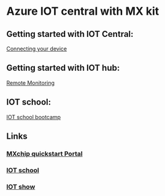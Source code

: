 # Azure IOT central with MX kit


## Getting started with IOT Central:

[Connecting your device](https://docs.microsoft.com/azure/iot-central/core/howto-connect-devkit?WT.mc_id=java-0000-ropreddy)

## Getting started with IOT hub:

[Remote Monitoring](https://docs.microsoft.com/azure/iot-hub/iot-hub-arduino-iot-devkit-az3166-devkit-remote-monitoring?WT.mc_id=java-0000-ropreddy)

## IOT school:

[IOT school bootcamp](https://iotschool.microsoft.com/iot/learning-paths/1z75cTRBNqEA2EigQoQKKe?WT.mc_id=java-0000-ropreddy)


## Links

### [MXchip quickstart Portal](https://microsoft.github.io/azure-iot-developer-kit/)

### [IOT school](https://iotschool.microsoft.com/home?WT.mc_id=java-0000-ropreddy)

### [IOT show](https://aka.ms/IoTShow)
